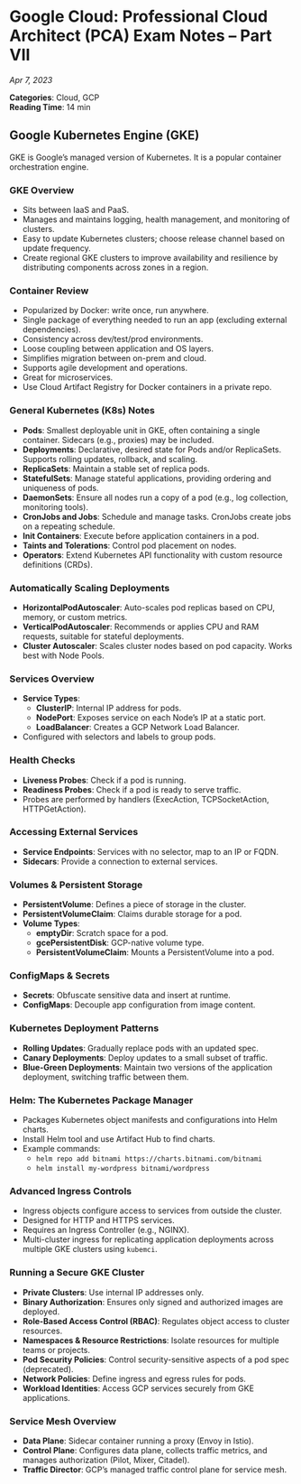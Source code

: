 
# Google Cloud: Professional Cloud Architect (PCA) Exam Notes – Part VII
*Apr 7, 2023*

**Categories**: Cloud, GCP  
**Reading Time**: 14 min

## Google Kubernetes Engine (GKE)
GKE is Google’s managed version of Kubernetes. It is a popular container orchestration engine.

### GKE Overview
- Sits between IaaS and PaaS.
- Manages and maintains logging, health management, and monitoring of clusters.
- Easy to update Kubernetes clusters; choose release channel based on update frequency.
- Create regional GKE clusters to improve availability and resilience by distributing components across zones in a region.

### Container Review
- Popularized by Docker: write once, run anywhere.
- Single package of everything needed to run an app (excluding external dependencies).
- Consistency across dev/test/prod environments.
- Loose coupling between application and OS layers.
- Simplifies migration between on-prem and cloud.
- Supports agile development and operations.
- Great for microservices.
- Use Cloud Artifact Registry for Docker containers in a private repo.

### General Kubernetes (K8s) Notes
- **Pods**: Smallest deployable unit in GKE, often containing a single container. Sidecars (e.g., proxies) may be included.
- **Deployments**: Declarative, desired state for Pods and/or ReplicaSets. Supports rolling updates, rollback, and scaling.
- **ReplicaSets**: Maintain a stable set of replica pods.
- **StatefulSets**: Manage stateful applications, providing ordering and uniqueness of pods.
- **DaemonSets**: Ensure all nodes run a copy of a pod (e.g., log collection, monitoring tools).
- **CronJobs and Jobs**: Schedule and manage tasks. CronJobs create jobs on a repeating schedule.
- **Init Containers**: Execute before application containers in a pod.
- **Taints and Tolerations**: Control pod placement on nodes.
- **Operators**: Extend Kubernetes API functionality with custom resource definitions (CRDs).

### Automatically Scaling Deployments
- **HorizontalPodAutoscaler**: Auto-scales pod replicas based on CPU, memory, or custom metrics.
- **VerticalPodAutoscaler**: Recommends or applies CPU and RAM requests, suitable for stateful deployments.
- **Cluster Autoscaler**: Scales cluster nodes based on pod capacity. Works best with Node Pools.

### Services Overview
- **Service Types**:
  - **ClusterIP**: Internal IP address for pods.
  - **NodePort**: Exposes service on each Node’s IP at a static port.
  - **LoadBalancer**: Creates a GCP Network Load Balancer.
- Configured with selectors and labels to group pods.

### Health Checks
- **Liveness Probes**: Check if a pod is running.
- **Readiness Probes**: Check if a pod is ready to serve traffic.
- Probes are performed by handlers (ExecAction, TCPSocketAction, HTTPGetAction).

### Accessing External Services
- **Service Endpoints**: Services with no selector, map to an IP or FQDN.
- **Sidecars**: Provide a connection to external services.

### Volumes & Persistent Storage
- **PersistentVolume**: Defines a piece of storage in the cluster.
- **PersistentVolumeClaim**: Claims durable storage for a pod.
- **Volume Types**:
  - **emptyDir**: Scratch space for a pod.
  - **gcePersistentDisk**: GCP-native volume type.
  - **PersistentVolumeClaim**: Mounts a PersistentVolume into a pod.

### ConfigMaps & Secrets
- **Secrets**: Obfuscate sensitive data and insert at runtime.
- **ConfigMaps**: Decouple app configuration from image content.

### Kubernetes Deployment Patterns
- **Rolling Updates**: Gradually replace pods with an updated spec.
- **Canary Deployments**: Deploy updates to a small subset of traffic.
- **Blue-Green Deployments**: Maintain two versions of the application deployment, switching traffic between them.

### Helm: The Kubernetes Package Manager
- Packages Kubernetes object manifests and configurations into Helm charts.
- Install Helm tool and use Artifact Hub to find charts.
- Example commands:
  - `helm repo add bitnami https://charts.bitnami.com/bitnami`
  - `helm install my-wordpress bitnami/wordpress`

### Advanced Ingress Controls
- Ingress objects configure access to services from outside the cluster.
- Designed for HTTP and HTTPS services.
- Requires an Ingress Controller (e.g., NGINX).
- Multi-cluster ingress for replicating application deployments across multiple GKE clusters using `kubemci`.

### Running a Secure GKE Cluster
- **Private Clusters**: Use internal IP addresses only.
- **Binary Authorization**: Ensures only signed and authorized images are deployed.
- **Role-Based Access Control (RBAC)**: Regulates object access to cluster resources.
- **Namespaces & Resource Restrictions**: Isolate resources for multiple teams or projects.
- **Pod Security Policies**: Control security-sensitive aspects of a pod spec (deprecated).
- **Network Policies**: Define ingress and egress rules for pods.
- **Workload Identities**: Access GCP services securely from GKE applications.

### Service Mesh Overview
- **Data Plane**: Sidecar container running a proxy (Envoy in Istio).
- **Control Plane**: Configures data plane, collects traffic metrics, and manages authorization (Pilot, Mixer, Citadel).
- **Traffic Director**: GCP’s managed traffic control plane for service mesh.
